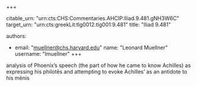 +++


citable_urn: "urn:cts:CHS:Commentaries.AHCIP:Iliad.9.481.gNH3W6C"
target_urn: "urn:cts:greekLit:tlg0012.tlg001:9.481"
title: "Iliad 9.481"

authors:
- email: "muellner@chs.harvard.edu"
  name: "Leonard Muellner"
  username: "lmuellner"
+++

<p>analysis of Phoenix’s speech (the part of how he came to know Achilles) as expressing his philotēs and attempting to evoke Achilles’ as an antidote to his mēnis</p>